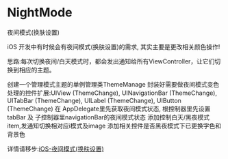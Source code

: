 # NightMode
夜间模式(换肤设置)

iOS 开发中有时候会有夜间模式(换肤设置)的需求, 其实主要是更改相关颜色操作!

思路:每次切换夜间/白天模式时，都会发出通知给所有ViewController，让它们切换到相应的主题。

创建一个管理模式主题的单例管理类ThemeManage
封装好需要做夜间模式变色处理的控件扩展:UIView (ThemeChange), UINavigationBar (ThemeChange), UITabBar (ThemeChange), UILabel (ThemeChange), UIButton (ThemeChange)
在 AppDelegate里先获取夜间模式状态, 根控制器里先设置tabBar 及 子控制器里navigationBar的夜间模式状态
添加控制白天/黑夜模式item,发通知切换相对应i模式及image
添加相关控件是否黑夜模式下已更换字色和背景色

详情请移步:[iOS-夜间模式(换肤设置)](http://www.jianshu.com/p/c8e638e76e83)
